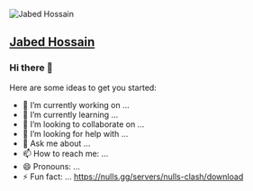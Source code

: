 ![Jabed Hossain](https://avatars.githubusercontent.com/u/59810760?s=220&v=4)
## [Jabed Hossain](https://github.com/jabed-dev/)

### Hi there 👋

Here are some ideas to get you started:

- 🔭 I’m currently working on ...
- 🌱 I’m currently learning ...
- 👯 I’m looking to collaborate on ...
- 🤔 I’m looking for help with ...
- 💬 Ask me about ...
- 📫 How to reach me: ...
- 😄 Pronouns: ...
- ⚡ Fun fact: ...
https://nulls.gg/servers/nulls-clash/download

